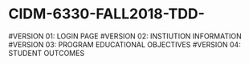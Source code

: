 # CIDM-6330-FALL2018-TDD-

#VERSION 01: LOGIN PAGE
#VERSION 02: INSTIUTION INFORMATION
#VERSION 03: PROGRAM EDUCATIONAL OBJECTIVES
#VERSION 04: STUDENT OUTCOMES